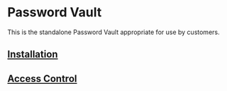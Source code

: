 
# Password Vault

This is the standalone Password Vault appropriate for use by customers.

## [Installation](docs/installation.md)

## [Access Control](docs/acl.md)